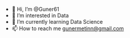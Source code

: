 - 👋 Hi, I’m @Guner61
- 👀 I’m interested in  Data
- 🌱 I’m currently learning Data Science
- 📫 How to reach me gunermetinn@gmail.com

<!---
Guner61/Guner61 is a ✨ special ✨ repository because its `README.md` (this file) appears on your GitHub profile.
You can click the Preview link to take a look at your changes.
--->
